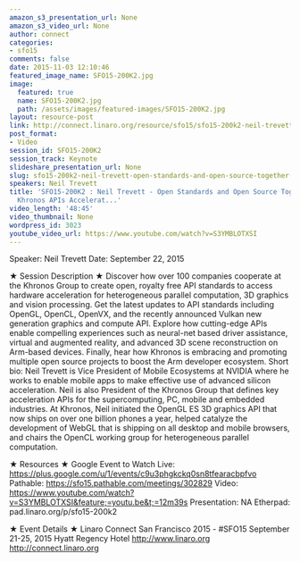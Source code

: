 ```yaml
---
amazon_s3_presentation_url: None
amazon_s3_video_url: None
author: connect
categories:
- sfo15
comments: false
date: 2015-11-03 12:10:46
featured_image_name: SFO15-200K2.jpg
image:
  featured: true
  name: SFO15-200K2.jpg
  path: /assets/images/featured-images/SFO15-200K2.jpg
layout: resource-post
link: http://connect.linaro.org/resource/sfo15/sfo15-200k2-neil-trevett-open-standards-and-open-source-together-how-khronos-apis-accelerat/
post_format:
- Video
session_id: SFO15-200K2
session_track: Keynote
slideshare_presentation_url: None
slug: sfo15-200k2-neil-trevett-open-standards-and-open-source-together-how-khronos-apis-accelerat
speakers: Neil Trevett
title: 'SFO15-200K2 : Neil Trevett - Open Standards and Open Source Together - How
  Khronos APIs Accelerat...'
video_length: '48:45'
video_thumbnail: None
wordpress_id: 3023
youtube_video_url: https://www.youtube.com/watch?v=S3YMBLOTXSI
---
```


Speaker: Neil Trevett
Date: September 22, 2015

★ Session Description ★
Discover how over 100 companies cooperate at the Khronos Group to create open, royalty free API standards to access hardware acceleration for heterogeneous parallel computation, 3D graphics and vision processing. Get the latest updates to API standards including OpenGL, OpenCL, OpenVX, and the recently announced Vulkan new generation graphics and compute API. Explore how cutting-edge APIs enable compelling experiences such as neural-net based driver assistance, virtual and augmented reality, and advanced 3D scene reconstruction on Arm-based devices. Finally, hear how Khronos is embracing and promoting multiple open source projects to boost the Arm developer ecosystem.
Short bio: Neil Trevett is Vice President of Mobile Ecosystems at NVIDIA where he works to enable mobile apps to make effective use of advanced silicon acceleration. Neil is also President of the Khronos Group that defines key acceleration APIs for the supercomputing, PC, mobile and embedded industries. At Khronos, Neil initiated the OpenGL ES 3D graphics API that now ships on over one billion phones a year, helped catalyze the development of WebGL that is shipping on all desktop and mobile browsers, and chairs the OpenCL working group for heterogeneous parallel computation.

★ Resources ★ 
Google Event to Watch Live:  https://plus.google.com/u/1/events/c9u3phgkckq0sn8tfearacbpfvo 
Pathable: https://sfo15.pathable.com/meetings/302829
Video: https://www.youtube.com/watch?v=S3YMBLOTXSI&feature;=youtu.be&t;=12m39s
Presentation: NA
Etherpad:  pad.linaro.org/p/sfo15-200k2

★ Event Details ★ 
Linaro Connect San Francisco 2015 - #SFO15 
September 21-25, 2015 
Hyatt Regency Hotel 
http://www.linaro.org
http://connect.linaro.org